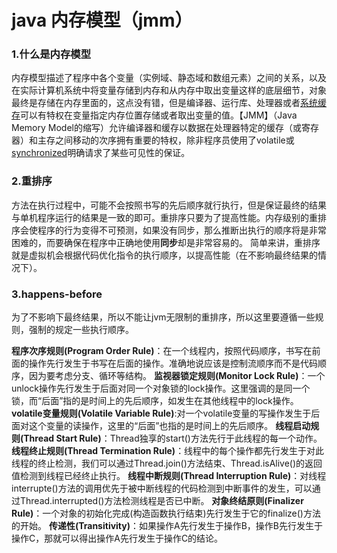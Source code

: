 # 		java 内存模型（jmm）	
### 1.什么是内存模型

​	 内存模型描述了程序中各个变量（实例域、静态域和数组元素）之间的关系，以及在实际计算机系统中将变量存储到内存和从内存中取出变量这样的底层细节，对象最终是存储在内存里面的，这点没有错，但是编译器、运行库、处理器或者[系统缓存](https://baike.baidu.com/item/%E7%B3%BB%E7%BB%9F%E7%BC%93%E5%AD%98/103044)可以有特权在变量指定内存位置存储或者取出变量的值。【JMM】（Java Memory Model的缩写）允许编译器和缓存以数据在处理器特定的缓存（或寄存器）和主存之间移动的次序拥有重要的特权，除非程序员使用了volatile或[synchronized](https://baike.baidu.com/item/synchronized/8483356)明确请求了某些可见性的保证。

### 2.重排序

​	方法在执行过程中，可能不会按照书写的先后顺序就行执行，但是保证最终的结果与单机程序运行的结果是一致的即可。重排序只要为了提高性能。
​	内存级别的重排序会使程序的行为变得不可预测，如果没有同步，那么推断出执行的顺序将是非常困难的，而要确保在程序中正确地使用**同步**却是非常容易的。
 	简单来讲，重排序就是虚拟机会根据代码优化指令的执行顺序，以提高性能（在不影响最终结果的情况下）。
### 3.happens-before

​	为了不影响下最终结果，所以不能让jvm无限制的重排序，所以这里要遵循一些规则，强制的规定一些执行顺序。

**程序次序规则(Program Order Rule)**：在一个线程内，按照代码顺序，书写在前面的操作先行发生于书写在后面的操作。准确地说应该是控制流顺序而不是代码顺序，因为要考虑分支、循环等结构。 
**监视器锁定规则(Monitor Lock Rule)**：一个unlock操作先行发生于后面对同一个对象锁的lock操作。这里强调的是同一个锁，而“后面”指的是时间上的先后顺序，如发生在其他线程中的lock操作。 
**volatile变量规则(Volatile Variable Rule)**:对一个volatile变量的写操作发生于后面对这个变量的读操作，这里的“后面”也指的是时间上的先后顺序。 
**线程启动规则(Thread Start Rule)**：Thread独享的start()方法先行于此线程的每一个动作。 
**线程终止规则(Thread Termination Rule)**：线程中的每个操作都先行发生于对此线程的终止检测，我们可以通过Thread.join()方法结束、Thread.isAlive()的返回值检测到线程已经终止执行。 
**线程中断规则(Thread Interruption Rule)**：对线程interrupte()方法的调用优先于被中断线程的代码检测到中断事件的发生，可以通过Thread.interrupted()方法检测线程是否已中断。 
**对象终结原则(Finalizer Rule)**：一个对象的初始化完成(构造函数执行结束)先行发生于它的finalize()方法的开始。 
**传递性(Transitivity)**：如果操作A先行发生于操作B，操作B先行发生于操作C，那就可以得出操作A先行发生于操作C的结论。 
